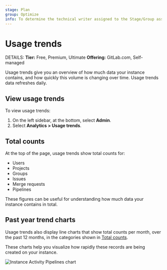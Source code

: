 ```yaml
---
stage: Plan
group: Optimize
info: To determine the technical writer assigned to the Stage/Group associated with this page, see https://handbook.gitlab.com/handbook/product/ux/technical-writing/#assignments
---
```


# Usage trends

DETAILS:
**Tier:** Free, Premium, Ultimate
**Offering:** GitLab.com, Self-managed

Usage trends give you an overview of how much data your instance contains, and how quickly this volume is changing over time.
Usage trends data refreshes daily.

## View usage trends

To view usage trends:

1. On the left sidebar, at the bottom, select **Admin**.
1. Select **Analytics > Usage trends**.

## Total counts

At the top of the page, usage trends show total counts for:

- Users
- Projects
- Groups
- Issues
- Merge requests
- Pipelines

These figures can be useful for understanding how much data your instance contains in total.

## Past year trend charts

Usage trends also display line charts that show total counts per month, over the past 12 months,
in the categories shown in [Total counts](#total-counts).

These charts help you visualize how rapidly these records are being created on your instance.

![Instance Activity Pipelines chart](img/instance_activity_pipelines_chart_v13_6_a.png)
